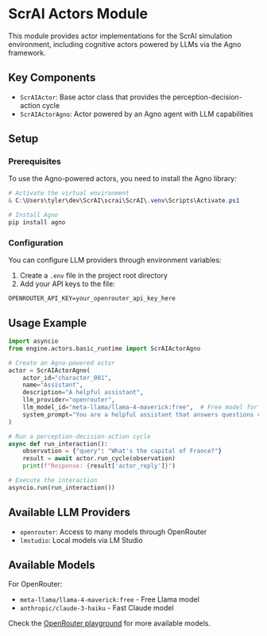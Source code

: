 # ScrAI Actors Module

This module provides actor implementations for the ScrAI simulation environment, including cognitive actors powered by LLMs via the Agno framework.

## Key Components

- `ScrAIActor`: Base actor class that provides the perception-decision-action cycle
- `ScrAIActorAgno`: Actor powered by an Agno agent with LLM capabilities

## Setup

### Prerequisites

To use the Agno-powered actors, you need to install the Agno library:

```powershell
# Activate the virtual environment
& C:\Users\tyler\dev\ScrAI\scrai\ScrAI\.venv\Scripts\Activate.ps1

# Install Agno
pip install agno
```

### Configuration

You can configure LLM providers through environment variables:

1. Create a `.env` file in the project root directory
2. Add your API keys to the file:

```
OPENROUTER_API_KEY=your_openrouter_api_key_here
```

## Usage Example

```python
import asyncio
from engine.actors.basic_runtime import ScrAIActorAgno

# Create an Agno-powered actor
actor = ScrAIActorAgno(
    actor_id="character_001",
    name="Assistant",
    description="A helpful assistant",
    llm_provider="openrouter",
    llm_model_id="meta-llama/llama-4-maverick:free",  # Free model for testing
    system_prompt="You are a helpful assistant that answers questions concisely."
)

# Run a perception-decision-action cycle
async def run_interaction():
    observation = {"query": "What's the capital of France?"}
    result = await actor.run_cycle(observation)
    print(f"Response: {result['actor_reply']}")

# Execute the interaction
asyncio.run(run_interaction())
```

## Available LLM Providers

- `openrouter`: Access to many models through OpenRouter
- `lmstudio`: Local models via LM Studio

## Available Models

For OpenRouter:
- `meta-llama/llama-4-maverick:free` - Free Llama model
- `anthropic/claude-3-haiku` - Fast Claude model

Check the [OpenRouter playground](https://openrouter.ai/playground) for more available models.
